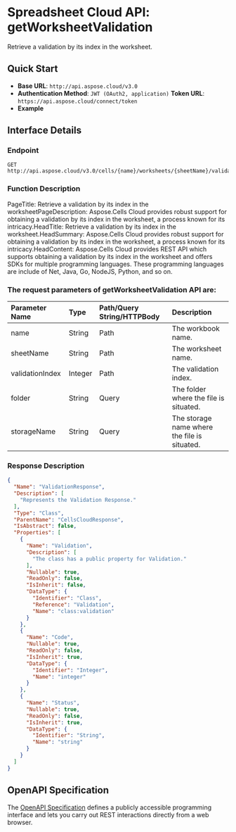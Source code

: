 # **Spreadsheet Cloud API: getWorksheetValidation**

Retrieve a validation by its index in the worksheet. 

## **Quick Start**

- **Base URL**: `http://api.aspose.cloud/v3.0`
- **Authentication Method**: `JWT (OAuth2, application)`  **Token URL**: `https://api.aspose.cloud/connect/token`
- **Example** 
<script src="https://gist.github.com/aspose-cells-cloud-gists/8a5b324fdf3e574dbd747c1a1e24b05d.js?file=Example30_GetWorksheetValidation.cs"></script>

## **Interface Details**

### **Endpoint** 

```
GET http://api.aspose.cloud/v3.0/cells/{name}/worksheets/{sheetName}/validations/{validationIndex}
```

### **Function Description**
PageTitle: Retrieve a validation by its index in the worksheetPageDescription: Aspose.Cells Cloud provides robust support for obtaining a validation by its index in the worksheet, a process known for its intricacy.HeadTitle: Retrieve a validation by its index in the worksheet.HeadSummary: Aspose.Cells Cloud provides robust support for obtaining a validation by its index in the worksheet, a process known for its intricacy.HeadContent: Aspose.Cells Cloud provides REST API which supports obtaining a validation by its index in the worksheet and offers SDKs for multiple programming languages. These programming languages are include of Net, Java, Go, NodeJS, Python, and so on.

### The request parameters of **getWorksheetValidation** API are: 

| Parameter Name | Type | Path/Query String/HTTPBody | Description | 
| :- | :- | :- |:- | 
|name|String|Path|The workbook name.|
|sheetName|String|Path|The worksheet name.|
|validationIndex|Integer|Path|The validation index.|
|folder|String|Query|The folder where the file is situated.|
|storageName|String|Query|The storage name where the file is situated.|


### **Response Description**
```json
{
  "Name": "ValidationResponse",
  "Description": [
    "Represents the Validation Response."
  ],
  "Type": "Class",
  "ParentName": "CellsCloudResponse",
  "IsAbstract": false,
  "Properties": [
    {
      "Name": "Validation",
      "Description": [
        "The class has a public property for Validation."
      ],
      "Nullable": true,
      "ReadOnly": false,
      "IsInherit": false,
      "DataType": {
        "Identifier": "Class",
        "Reference": "Validation",
        "Name": "class:validation"
      }
    },
    {
      "Name": "Code",
      "Nullable": true,
      "ReadOnly": false,
      "IsInherit": true,
      "DataType": {
        "Identifier": "Integer",
        "Name": "integer"
      }
    },
    {
      "Name": "Status",
      "Nullable": true,
      "ReadOnly": false,
      "IsInherit": true,
      "DataType": {
        "Identifier": "String",
        "Name": "string"
      }
    }
  ]
}
```

## OpenAPI Specification

The [OpenAPI Specification](https://reference.aspose.cloud/cells/#/WorksheetValidationsController/GetWorksheetValidation) defines a publicly accessible programming interface and lets you carry out REST interactions directly from a web browser.

